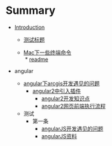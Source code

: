 # Summary

* [Introduction](readme.md)
  * [测试标题](ce-shi-biao-ti.md)     
  
  * [Mac下一些终端命令](Mac下一些终端命令.md)      
  * [readme](readme.md)    

 * angular      
 	* [angular下arcgis开发遇见的问题](angular下arcgis开发遇见的问题.md)       
 		* [angular2中引入插件](angular2中引入插件.md)         
 			* [angular2开发知识点](angular2开发知识点.md)        
 			* [angular2网页前端执行流程](angular2网页前端执行流程.md)        
 	* 测试          
 		* 第一条        
 			* [angularJS开发遇见的问题](angularJS开发遇见的问题.md)          
 			* [angularJS资料](angularJS资料.md)          

